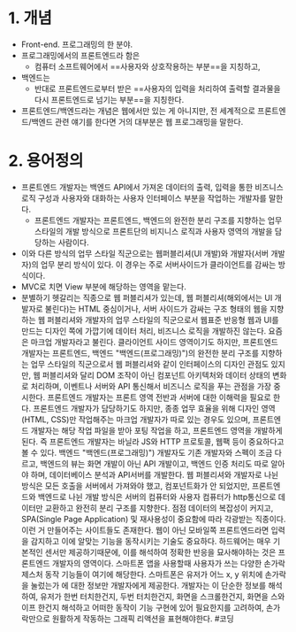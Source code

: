 # 1. 개념
- Front-end. 프로그래밍의 한 분야. 
- 프로그래밍에서의 프론트엔드라 함은 
	- 컴퓨터 소프트웨어에서 ==사용자와 상호작용하는 부분==을 지칭하고, 
- 백엔드는 
	- 반대로 프론트엔드로부터 받은 ==사용자의 입력을 처리하여 출력할 결과물을 다시 프론트엔드로 넘기는 부분==을 지칭한다. 
- 프론트엔드/백엔드라는 개념은 웹에서만 있는 게 아니지만, 전 세계적으로 프론트엔드/백엔드 관련 얘기를 한다면 거의 대부분은 웹 프로그래밍을 말한다. 
# 2. 용어정의
- 프론트엔드 개발자는 백엔드 API에서 가져온 데이터의 출력, 입력을 통한 비즈니스 로직 구성과 사용자와 대화하는 사용자 인터페이스 부분을 작업하는 개발자를 말한다. 
	- 프론트엔드 개발자는 프론트엔드, 백엔드의 완전한 분리 구조를 지향하는 업무 스타일의 개발 방식으로 프론트단의 비지니스 로직과 사용자 영역의 개발을 담당하는 사람이다. 
- 이와 다른 방식의 업무 스타일 직군으로는 웹퍼블리셔(UI 개발)와 개발자(서버 개발자)의 업무 분리 방식이 있다. 이 경우는 주로 서버사이드가 클라이언트를 감싸는 방식이다. 
- MVC로 치면 View 부분에 해당하는 영역을 맡는다. 
- 분별하기 헷갈리는 직종으로 웹 퍼블리셔가 있는데, 웹 퍼블리셔(해외에서는 UI 개발자로 불린다)는 HTML 중심이거나, 서버 사이드가 감싸는 구조 형태의 웹을 지향하는 웹 퍼블리셔와 개발자의 업무 스타일의 직군으로서 웹표준 반응형 웹과 UI를 만드는 디자인 쪽에 가깝기에 데이터 처리, 비즈니스 로직을 개발하진 않는다. 요즘은 마크업 개발자라고 불린다. 클라이언트 사이드 영역이기도 하지만, 프론트엔드 개발자는 프론트엔드, 백엔드 "백엔드(프로그래밍)")의 완전한 분리 구조를 지향하는 업무 스타일의 직군으로서 웹 퍼블리셔와 같이 인터페이스의 디자인 관점도 있지만, 웹 퍼블리셔와 달리 DOM 조작이 아닌 컴포넌트 아키텍처와 데이터 상태의 변화로 처리하며, 이벤트나 서버와 API 통신해서 비즈니스 로직을 푸는 관점을 가장 중시한다. 프론트엔드 개발자는 프론트 영역 전반과 서버에 대한 이해력을 필요로 한다. 프론트엔드 개발자가 담당하기도 하지만, 종종 업무 효율을 위해 디자인 영역(HTML, CSS)만 작업해주는 마크업 개발자가 따로 있는 경우도 있으며, 프론트엔드 개발자는 해당 작업 파일을 받아 포팅 작업을 하고, 프론트엔드 영역을 개발하게 된다. 즉 프론트엔드 개발자는 바닐라 JS와 HTTP 프로토콜, 웹팩 등이 중요하다고 볼 수 있다. 백엔드 "백엔드(프로그래밍)") 개발자도 기존 개발자와 스펙이 조금 다르고, 백엔드의 뷰는 화면 개발이 아닌 API 개발이고, 백엔드 인증 처리도 따로 알아야 하며, 데이터베이스 분석과 API서버를 개발한다. 웹 퍼블리셔와 개발자로 나뉜 방식은 모든 호출을 서버에서 가져와야 했고, 컴포넌트화가 안 되었지만, 프론트엔드와 백엔드로 나뉜 개발 방식은 서버의 컴퓨터와 사용자 컴퓨터가 http통신으로 데이터만 교환하고 완전히 분리 구조를 지향한다. 점점 데이터의 복잡성이 커지고, SPA(Single Page Application) 및 재사용성이 중요함에 따라 각광받는 직종이다. 이런 거 만들어주는 사이트들도 존재한다. 웹이 아닌 모바일쪽 프론트엔드라면 입력을 감지하고 이에 알맞는 기능을 동작시키는 기술도 중요하다. 하드웨어는 매우 기본적인 센서만 제공하기때문에, 이를 해석하여 정확한 반응을 묘사해야하는 것은 프론트엔드 개발자의 영역이다. 스마트폰 앱을 사용할때 사용자가 쓰는 다양한 손가락 제스처 동작 기능들이 여기에 해당한다. 스마트폰은 유저가 어느 x, y 위치에 손가락을 눌렀는가 에 대한 정보만 개발자에게 제공한다. 개발자는 이 단순한 정보를 해석하여, 유저가 한번 터치한건지, 두번 터치한건지, 화면을 스크롤한건지, 화면을 스와이프 한건지 해석하고 어떠한 동작이 기능 구현에 있어 필요한지를 고려하여, 손가락만으로 원활하게 작동하는 그래픽 리액션을 표현해야한다.
#코딩 